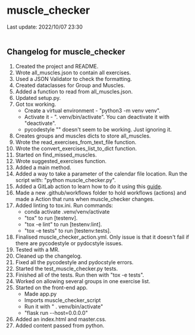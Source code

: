 # muscle_checker
Last update: 2022/10/07 23:30
<br><br>

## Changelog for muscle_checker

1. Created the project and README.
2. Wrote all_muscles.json to contain all exercises.
3. Used a JSON Validator to check the formatting.
4. Created dataclasses for Group and Muscles.
5. Added a function to read from all_muscles.json.
6. Updated setup.py.
7. Got tox working.
    - Create a virtual environment - "python3 -m venv venv".
    - Activate it - ". venv/bin/activate". You can deactivate it with "deactivate".
    - pycodestyle "\" doesn't seem to be working. Just ignoring it.
8. Creates groups and muscles dicts to store all_muscles.
9. Wrote the read_exercises_from_text_file function.
10. Wrote the convert_exercises_list_to_dict function.
11. Started on find_missed_muscles.
12. Wrote suggested_exercises function.
13. Added a main method.
14. Added a way to take a parameter of the calendar file location. Run the script with: "python muscle_checker.py".
15. Added a GitLab action to learn how to do it using this <a href="https://docs.github.com/en/actions/learn-github-actions/understanding-github-actions" target="_blank">guide</a>.
16. Made a new .github/workflows folder to hold workflows (actions) and made a Action that runs when muscle_checker changes.
17. Added linting to tox.ini. Run commands:
    - conda activate .venv/venv/activate
    - "tox" to run [testenv].
    - "tox -e lint" to run [testenv:lint].
    - "tox -e tests" to run [testenv:tests].
18. Finalised muscle_checker_action.yml. Only issue is that it doesn't fail if there are pycodestyle or pydocstyle issues.
19. Tested with a MR.
20. Cleaned up the changelog.
21. Fixed all the pycodestyle and pydocstyle errors.
22. Started the test_muscle_checker.py tests.
23. Finished all of the tests. Run then with "tox -e tests".
24. Worked on allowing several groups in one exercise list.
25. Started on the front-end app. 
    - Made app.py
    - Imports muscle_checker_script
    - Run it with " . venv/bin/activate"
    - "flask run --host=0.0.0.0"
26. Added an index.html and master.css.
27. Added content passed from python.